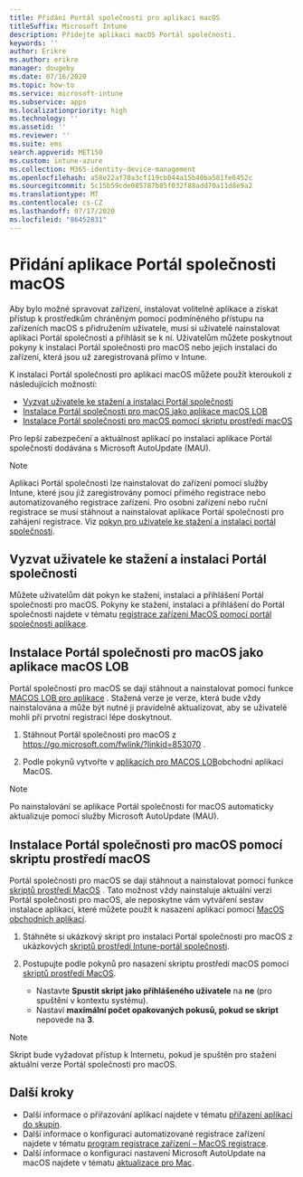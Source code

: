 ```yaml
---
title: Přidání Portál společnosti pro aplikaci macOS
titleSuffix: Microsoft Intune
description: Přidejte aplikaci macOS Portál společnosti.
keywords: ''
author: Erikre
ms.author: erikre
manager: dougeby
ms.date: 07/16/2020
ms.topic: how-to
ms.service: microsoft-intune
ms.subservice: apps
ms.localizationpriority: high
ms.technology: ''
ms.assetid: ''
ms.reviewer: ''
ms.suite: ems
search.appverid: MET150
ms.custom: intune-azure
ms.collection: M365-identity-device-management
ms.openlocfilehash: a58e22af70a3cf119cb044a15b40ba581fe6452c
ms.sourcegitcommit: 5c15b59cde085787b85f032f88add70a11d8e9a2
ms.translationtype: MT
ms.contentlocale: cs-CZ
ms.lasthandoff: 07/17/2020
ms.locfileid: "86452831"
---
```

# <a name="add-the-macos-company-portal-app"></a>Přidání aplikace Portál společnosti macOS

Aby bylo možné spravovat zařízení, instalovat volitelné aplikace a získat přístup k prostředkům chráněným pomocí podmíněného přístupu na zařízeních macOS s přidružením uživatele, musí si uživatelé nainstalovat aplikaci Portál společnosti a přihlásit se k ní. Uživatelům můžete poskytnout pokyny k instalaci Portál společnosti pro macOS nebo jejich instalaci do zařízení, která jsou už zaregistrovaná přímo v Intune.

K instalaci Portál společnosti pro aplikaci macOS můžete použít kteroukoli z následujících možností:
- [Vyzvat uživatele ke stažení a instalaci Portál společnosti](#instruct-users-to-download-and-install-company-portal)
- [Instalace Portál společnosti pro macOS jako aplikace macOS LOB](#install-company-portal-for-macos-as-a-macos-lob-app)
- [Instalace Portál společnosti pro macOS pomocí skriptu prostředí macOS](#install-company-portal-for-macos-by-using-a-macos-shell-script)

Pro lepší zabezpečení a aktuálnost aplikací po instalaci aplikace Portál společnosti dodávána s Microsoft AutoUpdate (MAU).

> [!NOTE]
> Aplikaci Portál společnosti lze nainstalovat do zařízení pomocí služby Intune, které jsou již zaregistrovány pomocí přímého registrace nebo automatizovaného registrace zařízení. Pro osobní zařízení nebo ruční registrace se musí stáhnout a nainstalovat aplikace Portál společnosti pro zahájení registrace. Viz [pokyn pro uživatele ke stažení a instalaci portál společnosti](#instruct-users-to-download-and-install-company-portal).
## <a name="instruct-users-to-download-and-install-company-portal"></a>Vyzvat uživatele ke stažení a instalaci Portál společnosti

Můžete uživatelům dát pokyn ke stažení, instalaci a přihlášení Portál společnosti pro macOS. Pokyny ke stažení, instalaci a přihlášení do Portál společnosti najdete v tématu [registrace zařízení MacOS pomocí portál společnosti aplikace](https://docs.microsoft.com/mem/intune/user-help/enroll-your-device-in-intune-macos-cp).

##  <a name="install-company-portal-for-macos-as-a-macos-lob-app"></a>Instalace Portál společnosti pro macOS jako aplikace macOS LOB

Portál společnosti pro macOS se dají stáhnout a nainstalovat pomocí funkce [MACOS LOB pro aplikace](lob-apps-macos.md) . Stažená verze je verze, která bude vždy nainstalována a může být nutné ji pravidelně aktualizovat, aby se uživatelé mohli při prvotní registraci lépe doskytnout.

1. Stáhnout Portál společnosti pro macOS z https://go.microsoft.com/fwlink/?linkid=853070 . 

2. Podle pokynů vytvořte v [aplikacích pro MACOS LOB](lob-apps-macos.md)obchodní aplikaci MacOS.

> [!NOTE]
> Po nainstalování se aplikace Portál společnosti for macOS automaticky aktualizuje pomocí služby Microsoft AutoUpdate (MAU).
## <a name="install-company-portal-for-macos-by-using-a-macos-shell-script"></a>Instalace Portál společnosti pro macOS pomocí skriptu prostředí macOS

Portál společnosti pro macOS se dají stáhnout a nainstalovat pomocí funkce [skriptů prostředí MacOS](macos-shell-scripts.md) . Tato možnost vždy nainstaluje aktuální verzi Portál společnosti pro macOS, ale neposkytne vám vytváření sestav instalace aplikací, které můžete použít k nasazení aplikací pomocí [MacOS obchodních aplikací](lob-apps-macos.md).

1. Stáhněte si ukázkový skript pro instalaci Portál společnosti pro macOS z ukázkových [skriptů prostředí Intune-portál společnosti](https://github.com/microsoft/shell-intune-samples/tree/master/Apps/Company%20Portal).

2. Postupujte podle pokynů pro nasazení skriptu prostředí macOS pomocí [skriptů prostředí MacOS](macos-shell-scripts.md). 
    - Nastavte **Spustit skript jako přihlášeného uživatele** na **ne** (pro spuštění v kontextu systému).
    - Nastaví **maximální počet opakovaných pokusů, pokud se skript** nepovede na **3**.

> [!NOTE]
> Skript bude vyžadovat přístup k Internetu, pokud je spuštěn pro stažení aktuální verze Portál společnosti pro macOS. 
## <a name="next-steps"></a>Další kroky
- Další informace o přiřazování aplikací najdete v tématu [přiřazení aplikací do skupin](apps-deploy.md).
- Další informace o konfiguraci automatizované registrace zařízení najdete v tématu [program registrace zařízení – MacOS registrace](https://docs.microsoft.com/mem/intune/enrollment/device-enrollment-program-enroll-macos).
- Další informace o konfiguraci nastavení Microsoft AutoUpdate na macOS najdete v tématu [aktualizace pro Mac](https://docs.microsoft.com/windows/security/threat-protection/microsoft-defender-atp/mac-updates).